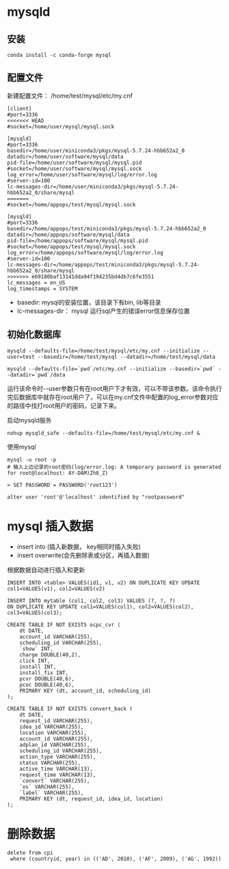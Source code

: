 
# mysqld
## 安装
```
conda install -c conda-forge mysql
```

## 配置文件
新建配置文件： /home/test/mysql/etc/my.cnf
```
[client]
#port=3336
<<<<<<< HEAD
#socket=/home/user/mysql/mysql.sock

[mysqld]
#port=3336
basedir=/home/user/miniconda3/pkgs/mysql-5.7.24-hbb652a2_0
datadir=/home/user/software/mysql/data
pid-file=/home/user/software/mysql/mysql.pid
#socket=/home/user/software/mysql/mysql.sock
log_error=/home/user/software/mysql/log/error.log
#server-id=100
lc-messages-dir=/home/user/miniconda3/pkgs/mysql-5.7.24-hbb652a2_0/share/mysql
=======
#socket=/home/appops/test/mysql/mysql.sock

[mysqld]
#port=3336
basedir=/home/appops/test/miniconda3/pkgs/mysql-5.7.24-hbb652a2_0
datadir=/home/appops/software/mysql/data
pid-file=/home/appops/software/mysql/mysql.pid
#socket=/home/appops/test/mysql/mysql.sock
log_error=/home/appops/software/mysql/log/error.log
#server-id=100
lc-messages-dir=/home/appops/test/miniconda3/pkgs/mysql-5.7.24-hbb652a2_0/share/mysql
>>>>>>> e69180baf13141dda94f194235bd4db7c6fe3551
lc_messages = en_US
log_timestamps = SYSTEM
```
- basedir: mysql的安装位置，该目录下有bin, lib等目录
- lc-messages-dir： mysql 运行sql产生的错误error信息保存位置

## 初始化数据库
```
mysqld --defaults-file=/home/test/mysql/etc/my.cnf --initialize --user=test --basedir=/home/test/mysql --datadir=/home/test/mysql/data

mysqld --defaults-file=`pwd`/etc/my.cnf --initialize --basedir=`pwd` --datadir=`pwd`/data
```
运行该命令时--user参数只有在root用户下才有效，可以不带该参数。该命令执行完后数据库中就存在root用户了，可以在my.cnf文件中配置的log_error参数对应的路径中找打root用户的密码，记录下来。

启动mysqld服务
```
nohup mysqld_safe --defaults-file=/home/test/mysql/etc/my.cnf &
```

使用mysql
```
mysql -u root -p
# 输入上边记录的root密码(log/error.log: A temporary password is generated for root@localhost: AY-DAM)Zh8_Z)

> SET PASSWORD = PASSWORD('root123')

alter user 'root'@'localhost' identified by "rootpassword"
```


# mysql 插入数据

- insert into (插入新数据， key相同时插入失败)
- insert overwrite(会先删除表或分区，再插入数据)

根据数据自动进行插入和更新
```
INSERT INTO <table> VALUES(id1, v1, v2) ON DUPLICATE KEY UPDATE col1=VALUES(v1), col2=VALUES(v2)
```

```
INSERT INTO mytable (col1, col2, col3) VALUES (?, ?, ?)
ON DUPLICATE KEY UPDATE col1=VALUES(col1), col2=VALUES(col2), col3=VALUES(col3);
```


```
CREATE TABLE IF NOT EXISTS ocpc_cvr (
    dt DATE,
    account_id VARCHAR(255),
    scheduling_id VARCHAR(255),
    `show` INT,
    charge DOUBLE(40,2),
    click INT,
    install INT,
    install_fix INT,
    pcvr DOUBLE(40,6),
    pcoc DOUBLE(40,6),
    PRIMARY KEY (dt, account_id, scheduling_id)
);
```


```
CREATE TABLE IF NOT EXISTS convert_back (
    dt DATE,
    request_id VARCHAR(255),
    idea_id VARCHAR(255),
    location VARCHAR(255),
    account_id VARCHAR(255),
    adplan_id VARCHAR(255),
    scheduling_id VARCHAR(255),
    action_type VARCHAR(255),
    status VARCHAR(255),
    active_time VARCHAR(13),
    request_time VARCHAR(13),
    `convert` VARCHAR(255),
    `os` VARCHAR(255),
    `label` VARCHAR(255),
    PRIMARY KEY (dt, request_id, idea_id, location)
);
```

# 删除数据
```
delete from cpi
 where (countryid, year) in (('AD', 2010), ('AF', 2009), ('AG', 1992))
```

